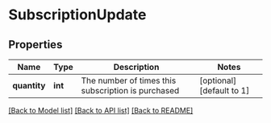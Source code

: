 # SubscriptionUpdate

## Properties
Name | Type | Description | Notes
------------ | ------------- | ------------- | -------------
**quantity** | **int** | The number of times this subscription is purchased | [optional] [default to 1]

[[Back to Model list]](../README.md#documentation-for-models) [[Back to API list]](../README.md#documentation-for-api-endpoints) [[Back to README]](../README.md)


